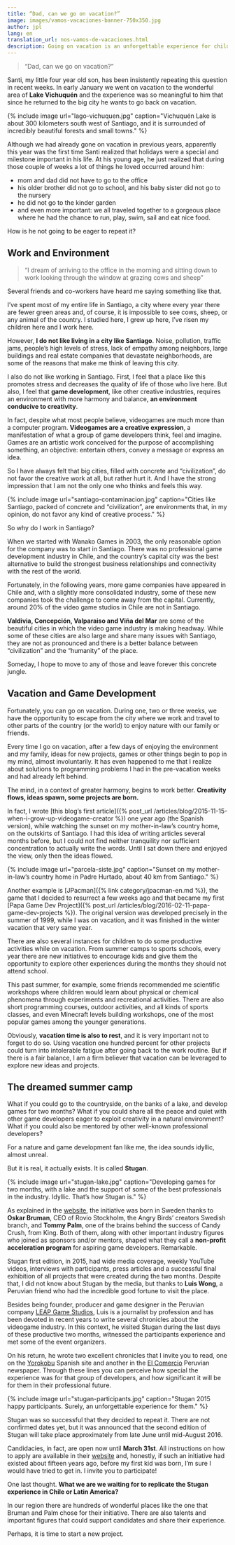 ```yaml
---
title: “Dad, can we go on vacation?”
image: images/vamos-vacaciones-banner-750x350.jpg
author: jpl
lang: en
translation_url: nos-vamos-de-vacaciones.html
description: Going on vacation is an unforgettable experience for children and adults. Making videogames while on vacation? Stugan, a summer camp for game developers.
---
```



> “Dad, can we go on vacation?”

Santi, my little four year old son, has been insistently repeating this question in recent weeks. In early January we went on vacation to the wonderful area of **Lake Vichuquén** and the experience was so meaningful to him that since he returned to the big city he wants to go back on vacation.

{% include image url="lago-vichuquen.jpg" caption="Vichuquén Lake is about 300 kilometers south west of Santiago, and it is surrounded of incredibly beautiful forests and small towns." %}

Although we had already gone on vacation in previous years, apparently this year was the first time Santi realized that holidays were a special and milestone important in his life. At his young age, he just realized that during those couple of weeks a lot of things he loved occurred around him:

- mom and dad did not have to go to the office
- his older brother did not go to school, and his baby sister did not go to the nursery
- he did not go to the kinder garden
- and even more important: we all traveled together to a gorgeous place where he had the chance to run, play, swim, sail and eat nice food.

How is he not going to be eager to repeat it?

## Work and Environment

> “I dream of arriving to the office in the morning and sitting down to work looking through the window at grazing cows and sheep”

Several friends and co-workers have heard me saying something like that.

I’ve spent most of my entire life in Santiago, a city where every year there are fewer green areas and, of course, it is impossible to see cows, sheep, or any animal of the country. I studied here, I grew up here, I’ve risen my children here and I work here.

However, **I do not like living in a city like Santiago**. Noise, pollution, traffic jams, people’s high levels of stress, lack of empathy among neighbors, large buildings and real estate companies that devastate neighborhoods, are some of the reasons that make me think of leaving this city.

I also do not like working in Santiago. First, I feel that a place like this promotes stress and decreases the quality of life of those who live here. But also, I feel that **game development**, like other creative industries, requires an environment with more harmony and balance, **an environment conducive to creativity**.

In fact, despite what most people believe, videogames are much more than a computer program. **Videogames are a creative expression**, a manifestation of what a group of game developers think, feel and imagine. Games are an artistic work conceived for the purpose of accomplishing something, an objective: entertain others, convey a message or express an idea.

So I have always felt that big cities, filled with concrete and “civilization”, do not favor the creative work at all, but rather hurt it. And I have the strong impression that I am not the only one who thinks and feels this way.

{% include image url="santiago-contaminacion.jpg" caption="Cities like Santiago, packed of concrete and “civilization”, are environments that, in my opinion, do not favor any kind of creative process." %}

So why do I work in Santiago?

When we started with Wanako Games in 2003, the only reasonable option for the company was to start in Santiago. There was no professional game development industry in Chile, and the country’s capital city was the best alternative to build the strongest business relationships and connectivity with the rest of the world.

Fortunately, in the following years, more game companies have appeared in Chile and, with a slightly more consolidated industry, some of these new companies took the challenge to come away from the capital. Currently, around 20% of the video game studios in Chile are not in Santiago.

**Valdivia, Concepción, Valparaiso and Viña del Mar** are some of the beautiful cities in which the video game industry is making headway. While some of these cities are also large and share many issues with Santiago, they are not as pronounced and there is a better balance between “civilization” and the “humanity” of the place.

Someday, I hope to move to any of those and leave forever this concrete jungle.

## Vacation and Game Development

Fortunately, you can go on vacation. During one, two or three weeks, we have the opportunity to escape from the city where we work and travel to other parts of the country (or the world) to enjoy nature with our family or friends.

Every time I go on vacation, after a few days of enjoying the environment and my family, ideas for new projects, games or other things begin to pop in my mind, almost involuntarily. It has even happened to me that I realize about solutions to programming problems I had in the pre-vacation weeks and had already left behind.

The mind, in a context of greater harmony, begins to work better. **Creativity flows, ideas spawn, some projects are born.**

In fact, I wrote [this blog’s first article]({% post_url /articles/blog/2015-11-15-when-i-grow-up-videogame-creator %}) one year ago (the Spanish version), while watching the sunset on my mother-in-law’s country home, on the outskirts of Santiago. I had this idea of writing articles several months before, but I could not find neither tranquility nor sufficient concentration to actually write the words. Until I sat down there and enjoyed the view, only then the ideas flowed.

{% include image url="parcela-siste.jpg" caption="Sunset on my mother-in-law’s country home in Padre Hurtado, about 40 km from Santiago." %}

Another example is [JPacman]({% link category/jpacman-en.md %}), the game that I decided to resurrect a few weeks ago and that became my first [Papa Game Dev Project]({% post_url /articles/blog/2016-02-11-papa-game-dev-projects %}). The original version was developed precisely in the summer of 1999, while I was on vacation, and it was finished in the winter vacation that very same year.

There are also several instances for children to do some productive activities while on vacation. From summer camps to sports schools, every year there are new initiatives to encourage kids and give them the opportunity to explore other experiences during the months they should not attend school.

This past summer, for example, some friends recommended me scientific workshops where children would learn about physical or chemical phenomena through experiments and recreational activities. There are also short programming courses, outdoor activities, and all kinds of sports classes, and even Minecraft levels building workshops, one of the most popular games among the younger generations.

Obviously, **vacation time is also to rest**, and it is very important not to forget to do so. Using vacation one hundred percent for other projects could turn into intolerable fatigue after going back to the work routine. But if there is a fair balance, I am a firm believer that vacation can be leveraged to explore new ideas and projects.

## The dreamed summer camp

What if you could go to the countryside, on the banks of a lake, and develop games for two months? What if you could share all the peace and quiet with other game developers eager to exploit creativity in a natural environment? What if you could also be mentored by other well-known professional developers?

For a nature and game development fan like me, the idea sounds idyllic, almost unreal.

But it is real, it actually exists. It is called **Stugan**.

{% include image url="stugan-lake.jpg" caption="Developing games for two months, with a lake and the support of some of the best professionals in the industry. Idyllic. That’s how Stugan is." %}

As explained in the [website](http://www.stugan.com/), the initiative was born in Sweden thanks to **Oskar Bruman**, CEO of Rovio Stockholm, the Angry Birds’ creators Swedish branch, and **Tommy Palm**, one of the brains behind the success of Candy Crush, from King. Both of them, along with other important industry figures who joined as sponsors and/or mentors, shaped what they call a **non-profit acceleration program** for aspiring game developers. Remarkable.

Stugan first edition, in 2015, had wide media coverage, weekly YouTube videos, interviews with participants, press articles and a successful final exhibition of all projects that were created during the two months. Despite that, I did not know about Stugan by the media, but thanks to **Luis Wong**, a Peruvian friend who had the incredible good fortune to visit the place.

Besides being founder, producer and game designer in the Peruvian company [LEAP Game Studios](http://leapgs.com/), Luis is a journalist by profession and has been devoted in recent years to write several chronicles about the videogame industry. In this context, he visited Stugan during the last days of these productive two months, witnessed the participants experience and met some of the event organizers.

On his return, he wrote two excellent chronicles that I invite you to read, one on the [Yorokobu](http://www.yorokobu.es/stugan-suecia/) Spanish site and another in the [El Comercio](http://elcomercio.pe/blog/geekgames/2015/08/stugan-un-campamento-para-desarrolladores-de-videojuegos) Peruvian newspaper. Through these lines you can perceive how special the experience was for that group of developers, and how significant it will be for them in their professional future.

{% include image url="stugan-participants.jpg" caption="Stugan 2015 happy participants. Surely, an unforgettable experience for them." %}

Stugan was so successful that they decided to repeat it. There are not confirmed dates yet, but it was announced that the second edition of Stugan will take place approximately from late June until mid-August 2016.

Candidacies, in fact, are open now until **March 31st**. All instructions on how to apply are available in their [website](http://www.stugan.com/apply/) and, honestly, if such an initiative had existed about fifteen years ago, before my first kid was born, I’m sure I would have tried to get in. I invite you to participate!

One last thought. **What we are we waiting for to replicate the Stugan experience in Chile or Latin America?**

In our region there are hundreds of wonderful places like the one that Bruman and Palm chose for their initiative. There are also talents and important figures that could support candidates and share their experience.

Perhaps, it is time to start a new project.
